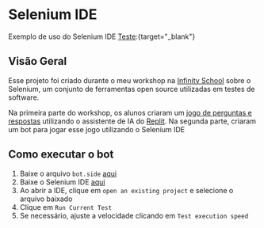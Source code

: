 # Selenium IDE
Exemplo de uso do Selenium IDE
[Teste](https://mateusgesualdo.github.io/selenium):{target="_blank"}

## Visão Geral
Esse projeto foi criado durante o meu workshop na <a target="_blank" href="https://infinityschool.com.br">Infinity School</a> sobre o Selenium, um conjunto de ferramentas open source utilizadas em testes de software.

Na primeira parte do workshop, os alunos criaram um <a href="https://mateusgesualdo.github.io/selenium" target="_blank">jogo de perguntas e respostas</a> utilizando o assistente de IA do <a href="https://replit.com" target="_blank">Replit</a>. Na segunda parte, criaram um bot para jogar esse jogo utilizando o Selenium IDE

## Como executar o bot
1. Baixe o arquivo `bot.side` <a href="./bot.side" target="_blank">aqui</a>
1. Baixe o Selenium IDE <a href="https://www.selenium.dev/downloads" target="_blank">aqui</a>
1. Ao abrir a IDE, clique em `open an existing project` e selecione o arquivo baixado
1. Clique em `Run Current Test`
1. Se necessário, ajuste a velocidade clicando em `Test execution speed`